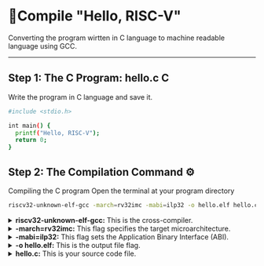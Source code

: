 # 📂Compile "Hello, RISC-V"
Converting the program wirtten in C language to machine readable language using GCC.

---

## Step 1: The C Program: hello.c C
Write the program in C language and save it.
```bash
#include <stdio.h>

int main() {
  printf("Hello, RISC-V");
  return 0;
}
```
## Step 2: The Compilation Command ⚙️
Compiling the C program
Open the terminal at your program directory 
```bash
riscv32-unknown-elf-gcc -march=rv32imc -mabi=ilp32 -o hello.elf hello.c
```
<details>
<summary><strong>riscv32-unknown-elf-gcc:</strong> This is the cross-compiler.</summary>
- **riscv32**: Specifies the target architecture – RISC-V 32-bit.
- **unknown**: Indicates that the vendor of the target system is unknown or not specified.
- **elf**: Specifies the output file format – Executable and Linkable Format (ELF), a common standard for executables and object code.
- **gcc**: Stands for GNU Compiler Collection, the actual compiler.
</details>
 
<details>
<summary><strong>-march=rv32imc:</strong> This flag specifies the target microarchitecture.</summary>
  - **rv32i**: This is the base 32-bit RISC-V integer instruction set.
  - **m**: This indicates support for integer multiplication and division instructions.
  - **c**: This indicates support for compressed instructions (which help reduce code size). 
  - So, you're telling the compiler to generate code compatible with a RISC-V processor that has these specific features.
</details>
<details>
<summary><strong>-mabi=ilp32:</strong> This flag sets the Application Binary Interface (ABI).</summary>
  **ilp32**: Stands for "Integer, Long, Pointer are 32-bit". This defines how data types are represented in memory and how function calls are made. It means int, long, and pointers are all 32 bits wide on this target.
 </details>
 <details>
<summary><strong>-o hello.elf:</strong> This is the output file flag.</summary>

- **`-o`**: Tells the compiler to place the output in the file that follows.  
- **`hello.elf`**: This will be the name of your compiled executable program.

</details>

<details>
<summary><strong>hello.c:</strong> This is your source code file.</summary>

- The C program you wrote in step 1.  
- It serves as the input for the compiler.

</details>

